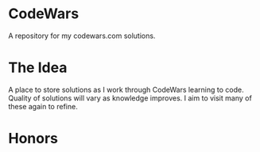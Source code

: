 # CodeWars
A repository for my codewars.com solutions.
# The Idea
A place to store solutions as I work through CodeWars learning to code. Quality of solutions will vary as knowledge improves. I aim to visit many of these again to refine.
# Honors
